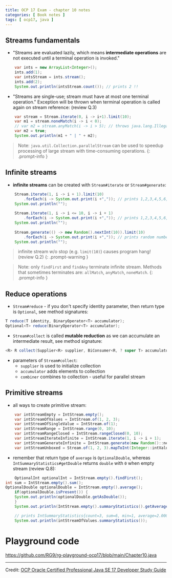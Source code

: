 ```yaml
---
title: OCP 17 Exam - chapter 10 notes
categories: [ Book notes ]
tags: [ ocp17, java ]
---
```


## Streams fundamentals
- "Streams are evaluated lazily, which means **intermediate operations** are not executed until a terminal operation is invoked."
```java
    var ints = new ArrayList<Integer>();
    ints.add(1); 
    var intsStream = ints.stream();
    ints.add(2);
    System.out.println(intsStream.count()); // prints 2 !!
```
- "Streams are single-use; stream must have at most one terminal operation." Exception will be thrown when terminal operation is called again on stream reference: (review Q.3)
```java
    var stream = Stream.iterate(0, i -> i+1).limit(10);
    var m1 = stream.noneMatch(i -> i < 0);
    // var m2 = stream.anyMatch(i -> i > 5); // throws java.lang.IllegalStateException: stream has already been operated upon or closed
    var m2 = true;
    System.out.println(m1 + " | " + m2);
```

> Note: `java.util.Collection.parallelStream` can be used to speedup processing of large stream with time-consuming operations.
{: .prompt-info }

## Infinite streams

- **infinite streams** can be created with `Stream#iterate` or `Stream#generate`:

```java
    Stream.iterate(1, i -> i + 1).limit(10)
        .forEach(i -> System.out.print(i +",")); // prints 1,2,3,4,5,6,7,8,9,10,
    System.out.println("");   
    
    Stream.iterate(1, i -> i <= 10, i -> i + 1)
        .forEach(i -> System.out.print(i +",")); // prints 1,2,3,4,5,6,7,8,9,10,   
    System.out.println("");    
    
    Stream.generate(() -> new Random().nextInt(10)).limit(10)
        .forEach(i -> System.out.print(i +",")); // prints random numbers 
    System.out.println("");  
```

> infinite stream w/o stop (e.g. `limit(10)`) causes program hang! (review Q.2)
{: .prompt-warning }

> Note: only `findFirst` and `findAny` terminate infinite stream. Methods that sometimes terminates are: `allMatch`, `anyMatch`, `noneMatch`.
{: .prompt-info }

## Reduce operations

- `Stream#reduce` - if you don't specify identity parameter, then return type is `Optional`, see method signatures:

```java
T reduce(T identity, BinaryOperator<T> accumulator);
Optional<T> reduce(BinaryOperator<T> accumulator);
```

- `Stream#collect` is called **mutable reduction** as we can accumulate an intermediate result, see method signature:

```java
<R> R collect(Supplier<R> supplier, BiConsumer<R, ? super T> accumulator, BiConsumer<R, R> combiner);
```

- parameters of `Stream#collect`:
    - `supplier` is used to initialize collection
    - `accumulator` adds elements to collection
    - `combiner` combines to collection - useful for parallel stream

## Primitive streams

- all ways to create primitive stream:

```java
    var intStreamEmpty = IntStream.empty();
    var intStreamOfValues = IntStream.of(1, 2, 3);
    var intStreamOfSingleValue = IntStream.of(1);
    var intStreamRange = IntStream.range(0, 10);
    var intStreamRangeClosed = IntStream.rangeClosed(0, 10);
    var intStreamIterateInfinite = IntStream.iterate(1, i -> i + 1);
    var intStreamGenerateInfinite = IntStream.generate(new Random()::nextInt);
    var intStreamUnboxed = Stream.of(1, 2, 3).mapToInt(Integer::intValue);
```

- remember that return type of `average` is `OptionalDouble`, whereas `IntSummaryStatistics#getDouble` returns `double` with `0` when empty stream (review Q.8):

```java
    OptionalInt optionalInt = IntStream.empty().findFirst();
int sum = IntStream.empty().sum();
OptionalDouble optionalDouble = IntStream.empty().average();
    if(optionalDouble.isPresent()) {
	System.out.println(optionalDouble.getAsDouble());
	}
	System.out.println(IntStream.empty().summaryStatistics().getAverage()); // prints 0.0

	// prints IntSummaryStatistics{count=3, sum=6, min=1, average=2.000000, max=3}
	System.out.println(intStreamOfValues.summaryStatistics());
```

# Playground code

<https://github.com/RG9/rg-playground-ocp17/blob/main/Chapter10.java>

----

Credit: [OCP Oracle Certified Professional Java SE 17 Developer Study Guide](https://www.selikoff.net/ocp17)
